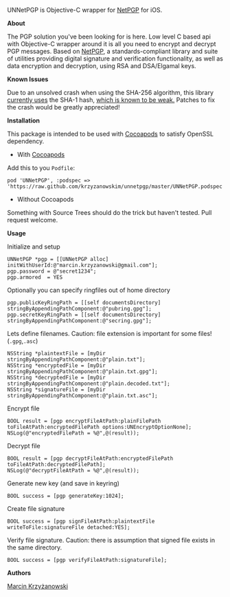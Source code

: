 UNNetPGP is Objective-C wrapper for [NetPGP](http://www.netpgp.com) for iOS.

**About**

The PGP solution you've been looking for is here. Low level C based api with Objective-C wrapper around it is all you need to encrypt and decrypt PGP messages. Based on [NetPGP](http://www.netpgp.com), a standards-compliant library and suite of utilities providing digital signature and verification functionality, as well as data encryption and decryption, using RSA and DSA/Elgamal keys.

**Known Issues**

Due to an unsolved crash when using the SHA-256 algorithm, this library [currently uses](https://github.com/upnext/unnetpgp/blob/master/netpgp/UNNetPGP.m#L584) the SHA-1 hash, [which is known to be weak.](http://www.apache.org/dev/release-signing.html#sha1) Patches to fix the crash would be greatly appreciated!

**Installation**

This package is intended to be used with [Cocoapods](http://cocoapods.org) to satisfy OpenSSL dependency.

* With [Cocoapods](http://cocoapods.org)

Add this to you `Podfile`:

	pod 'UNNetPGP', :podspec => 'https://raw.github.com/krzyzanowskim/unnetpgp/master/UNNetPGP.podspec'
 
* Without Cocoapods

Something with Source Trees should do the trick but haven't tested. Pull request welcome.


**Usage**

Initialize and setup

    UNNetPGP *pgp = [[UNNetPGP alloc] initWithUserId:@"marcin.krzyzanowski@gmail.com"];
    pgp.password = @"secret1234";
    pgp.armored  = YES

Optionally you can specify ringfiles out of home directory

    pgp.publicKeyRingPath = [[self documentsDirectory] stringByAppendingPathComponent:@"pubring.gpg"];
    pgp.secretKeyRingPath = [[self documentsDirectory] stringByAppendingPathComponent:@"secring.gpg"];

Lets define filenames. Caution: file extension is important for some files! (`.gpg`,`.asc`)

    NSString *plaintextFile = [myDir stringByAppendingPathComponent:@"plain.txt"];
    NSString *encryptedFile = [myDir stringByAppendingPathComponent:@"plain.txt.gpg"];
    NSString *decryptedFile = [myDir stringByAppendingPathComponent:@"plain.decoded.txt"];
    NSString *signatureFile = [myDir stringByAppendingPathComponent:@"plain.txt.asc"];

Encrypt file

    BOOL result = [pgp encryptFileAtPath:plainFilePath toFileAtPath:encryptedFilePath options:UNEncryptOptionNone];
    NSLog(@"encryptedFilePath = %@",@(result));

Decrypt file

    BOOL result = [pgp decryptFileAtPath:encryptedFilePath toFileAtPath:decryptedFilePath];
    NSLog(@"decryptFileAtPath = %@",@(result));

Generate new key (and save in keyring)

    BOOL success = [pgp generateKey:1024];

Create file signature    

    BOOL success = [pgp signFileAtPath:plaintextFile writeToFile:signatureFile detached:YES];
    
Verify file signature. Caution: there is assumption that signed file exists in the same directory.

	BOOL success = [pgp verifyFileAtPath:signatureFile];


**Authors**

[Marcin Krzyżanowski](https://twitter.com/krzyzanowskim)

